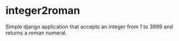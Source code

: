 # integer2roman
Simple django application that accepts an integer from 1 to 3999 and returns a roman numeral.
